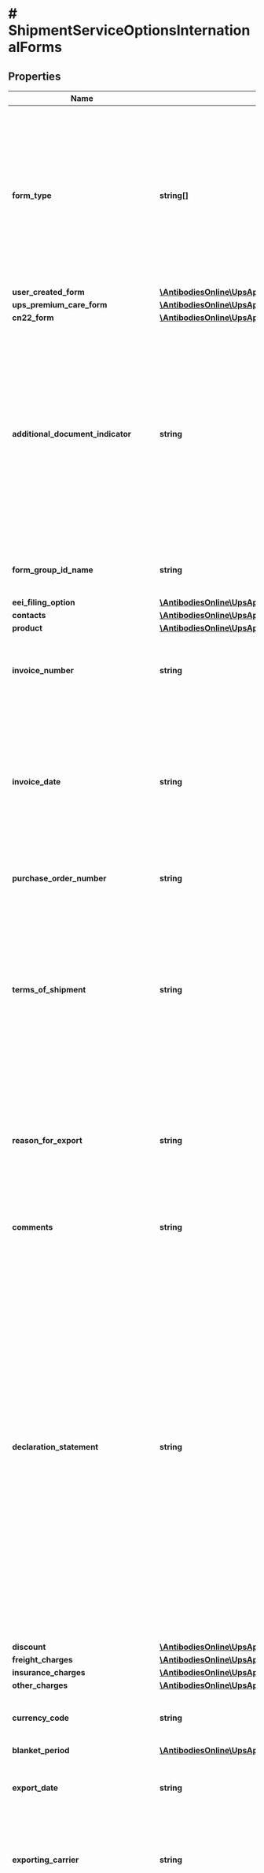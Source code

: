 # # ShipmentServiceOptionsInternationalForms

## Properties

Name | Type | Description | Notes
------------ | ------------- | ------------- | -------------
**form_type** | **string[]** | Indicates the name of the International Form requested. Valid values:   01 - Invoice 03 - CO 04 - NAFTA CO 05 - Partial Invoice 06 - Packinglist 07 - Customer Generated Forms 08 - Air Freight Packing List 09 - CN22 Form 10 - UPS Premium Care Form 11 - EEI For shipment with return service, 01, 05 or 10 are the only valid values.  Note: 01 and 05 are mutually exclusive and 05 are only valid for return shipments only. |
**user_created_form** | [**\AntibodiesOnline\UpsApi\Shipping\InternationalFormsUserCreatedForm**](InternationalFormsUserCreatedForm.md) |  | [optional]
**ups_premium_care_form** | [**\AntibodiesOnline\UpsApi\Shipping\InternationalFormsUPSPremiumCareForm**](InternationalFormsUPSPremiumCareForm.md) |  | [optional]
**cn22_form** | [**\AntibodiesOnline\UpsApi\Shipping\InternationalFormsCN22Form**](InternationalFormsCN22Form.md) |  | [optional]
**additional_document_indicator** | **string** | Presence of the indicator means user will supply additional document, such as EEI, NAFTA_CO or CO.  This indicator should be set when the shipper intends to utilize UPS paperless invoice functionality AND the shipper has SELF-PREPARED other International Forms (EEI, CO, NAFTACO) to accompany the shipment.  It is evaluated only when:  1. Account is paperless enabled.  2. Movement requires an invoice. 3. Destination country or territory accepts paperless invoice.  4. Invoice data is supplied by the client and the data passes validation. | [optional]
**form_group_id_name** | **string** | Contains description text which identifies the group of International forms. This element does not appear on the forms. | [optional]
**eei_filing_option** | [**\AntibodiesOnline\UpsApi\Shipping\InternationalFormsEEIFilingOption**](InternationalFormsEEIFilingOption.md) |  | [optional]
**contacts** | [**\AntibodiesOnline\UpsApi\Shipping\InternationalFormsContacts**](InternationalFormsContacts.md) |  | [optional]
**product** | [**\AntibodiesOnline\UpsApi\Shipping\InternationalFormsProduct[]**](InternationalFormsProduct.md) |  |
**invoice_number** | **string** | Commercial Invoice number assigned by the exporter.  Applies to Invoice and Partial Invoice forms only. Required for Invoice forms and optional for Partial Invoice. | [optional]
**invoice_date** | **string** | Date when the Invoice is created. Ideally this is the same as the ship date.  Applies to Invoice and Partial Invoice forms only. Required for Invoice forms and optional for Partial Invoice. Required for Invoice form for forward shipments. For shipment with return service, the user input will be ignored, and the field will be blank on the invoice. Format is yyyyMMdd. | [optional]
**purchase_order_number** | **string** | The customer&#39;s order reference number.  Applies to Invoice and Partial Invoice forms only. | [optional]
**terms_of_shipment** | **string** | Indicates the rights to the seller from the buyer. Also, it refers to Terms of Sale.  Applies to Invoice and Partial Invoice forms only.   Valid values:  CFR: Cost and Freight  CIF: Cost Insurance and Freight  CIP: Carriage and Insurance Paid  CPT: Carriage Paid To  DAF: Delivered at Frontier  DDP: Delivery Duty Paid  DDU: Delivery Duty Unpaid  DEQ: Delivered Ex Quay  DES: Delivered Ex Ship  EXW: Ex Works  FAS: Free Alongside Ship  FCA: Free Carrier  FOB: Free On Board | [optional]
**reason_for_export** | **string** | A reason to export the current international shipment. Valid values: SALE, GIFT, SAMPLE, RETURN, REPAIR, INTERCOMPANYDATA, Any other reason.  Applies to Invoice and Partial Invoice forms only. Required for Invoice forms and Optional for Partial Invoice. No validation. | [optional]
**comments** | **string** | Any extra information about the current shipment.  Applies to Invoice and Partial Invoice forms only. | [optional]
**declaration_statement** | **string** | This is the legal explanation, used by Customs, for the delivering of this shipment. It must be identical to the set of declarations actually used by Customs. Examples of declarations that might be entered in this field are: I hereby certify that the goods covered by this shipment qualify as originating goods for purposes of preferential tariff treatment under the NAFTA. I hereby certify that the information on this invoice is true and correct and the contents and value of this shipment is as stated above.  EEA statement:  The exporter of the products covered by this document declares that except where otherwise clearly indicated these products are of EEA preferential origin.  Applies to Invoice and Partial Invoice forms only. On the invoice for return shipment, the verbiage is as follows (user input is ignored): The exporter of the products covered by this document declares that except where otherwise clearly indicated these products are of EEA preferential origin | [optional]
**discount** | [**\AntibodiesOnline\UpsApi\Shipping\InternationalFormsDiscount**](InternationalFormsDiscount.md) |  | [optional]
**freight_charges** | [**\AntibodiesOnline\UpsApi\Shipping\InternationalFormsFreightCharges**](InternationalFormsFreightCharges.md) |  | [optional]
**insurance_charges** | [**\AntibodiesOnline\UpsApi\Shipping\InternationalFormsInsuranceCharges**](InternationalFormsInsuranceCharges.md) |  | [optional]
**other_charges** | [**\AntibodiesOnline\UpsApi\Shipping\InternationalFormsOtherCharges**](InternationalFormsOtherCharges.md) |  | [optional]
**currency_code** | **string** | Currency code for all the monetary values of the Invoice form.  Applies to Invoice and Partial Invoice forms only. | [optional]
**blanket_period** | [**\AntibodiesOnline\UpsApi\Shipping\InternationalFormsBlanketPeriod**](InternationalFormsBlanketPeriod.md) |  | [optional]
**export_date** | **string** | The date the goods will be exiting the country or territory.  Applies to CO and EEI forms only. Required for CO and EEI forms. Format is yyyyMMdd. | [optional]
**exporting_carrier** | **string** | The name of the carrier that is exporting the shipment. The vessels flag number should also be entered, if the carrier is a vessel.  Applies to CO and EEI forms only. Required for CO and EEI forms. | [optional]
**carrier_id** | **string** | The four-character Standard Carrier Alpha Code (SCAC) for vessel, rail, and truck shipments. For air shipment, enter the two or three character International Air Transport Association (IATA) code.  Applies to EEI forms only. No Validations. | [optional]
**in_bond_code** | **string** | The two-character In Bond Code.  Applies to EEI forms only. Required for EEI forms. Valid values for EEI are: 70: Not in bond; 67: IE from a FTZ; 68: T&amp;E from a FTZ. | [optional]
**entry_number** | **string** | The Import Entry Number when the export transaction is used as proof of export for import transactions (examples: In Bond, Temporary Import Bond or Drawbacks).  Applies to EEI forms only. Conditionally Required for EEI forms when In bond code value is other than 70 (Not In Bond) | [optional]
**point_of_origin** | **string** | Contains one of the following:  The two-digit U.S. Postal Service abbreviation for the state from which the goods were shipped to the port of export. The state that is the source for the good with the highest value. The state of consolidation. The Foreign Trade Zone number of the zone from where the exports are leaving.  If the goods were shipped from Puerto Rico, enter PR.  Applies to EEI forms only. Required for EEI. | [optional]
**point_of_origin_type** | **string** | Valid values are : S (for state postal code abbreviation) , F : FTZ Identifier  Applies EEI forms only. Required for EEI form. | [optional]
**mode_of_transport** | **string** | Mode of transport by which the goods are exported. Valid values: Air, AirContainerized, Auto, FixedTransportInstallations, Mail, PassengerHandcarried, Pedestrian, Rail, Rail, Containerized, RoadOther, SeaBarge, SeaContainerized, SeaNoncontainerized, Truck, TruckContainerized.  Applies to EEI forms only.  Required for EEI.  Only allowed values can be entered. Only 10 Characters can appear on the form. Anything greater than 10 characters will be truncated on the form. | [optional]
**port_of_export** | **string** | Should be one of the following-Overland: The U.S. Customs port where the carrier crosses the U.S. border, Vessel and Air: The U.S. Customs port where the goods are loaded on the carrier to be exported from the U.S., Postal: The U.S. Postal Office from where the goods are mailed.  Applies to EEI forms only. No validation is performed. | [optional]
**port_of_unloading** | **string** | The country or territory and the port where the goods will be unloaded from the exporting carrier. For vessel and air shipments only.  Applies to EEI forms only. No validation is performed. | [optional]
**loading_pier** | **string** | Pier where goods are loaded. For vessel shipments only.  Applies to EEI forms only. No validation is performed. | [optional]
**parties_to_transaction** | **string** | Information about parties to transaction. Use Related, if the parties to the transaction are related. A related party is an export from a U.S. businessperson or business to a foreign business or from a U.S. business to a foreign person or business where the person has at least 10 percent of the voting shares of the business during the fiscal year. If unincorporated, then an equivalent interest in the business.  Applies to EEI forms only.   Valid values: R - Related, N - Non-related. | [optional]
**routed_export_transaction_indicator** | **string** | If Present, indicates that it is a routed export transaction. A routed export transaction is one, where the foreign principal party in interest authorizes a U.S. forwarding (or other) agent to export the merchandise outside the U.S.  Applies to EEI forms only. | [optional]
**containerized_indicator** | **string** | If present indicates that the goods are containerized. This applies to vessel shipments only.  Applies to EEI forms only. | [optional]
**override_paperless_indicator** | **string** | The application will automatically provide a copy of the invoice or NAFTA/CO with each response regardless of whether the user has enabled Paperless account. The user now has the option to print or ignore the copy provided. | [optional]
**shipper_memo** | **string** | Text for the shipper to add additional information.  Forward shipment only. | [optional]
**hazardous_materials_indicator** | **string** | This is an empty tag. Presence of the indicator for EEI form means shipment contains hazardous material. | [optional]

[[Back to Model list]](../../README.md#models) [[Back to API list]](../../README.md#endpoints) [[Back to README]](../../README.md)
